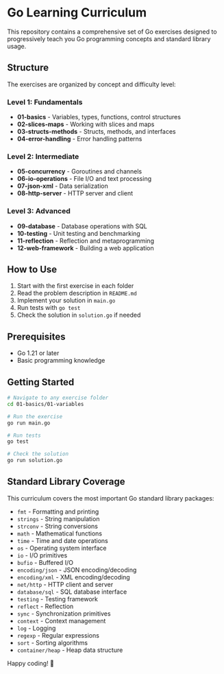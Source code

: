 # Go Learning Curriculum

This repository contains a comprehensive set of Go exercises designed to progressively teach you Go programming concepts and standard library usage.

## Structure

The exercises are organized by concept and difficulty level:

### Level 1: Fundamentals
- **01-basics** - Variables, types, functions, control structures
- **02-slices-maps** - Working with slices and maps
- **03-structs-methods** - Structs, methods, and interfaces
- **04-error-handling** - Error handling patterns

### Level 2: Intermediate
- **05-concurrency** - Goroutines and channels
- **06-io-operations** - File I/O and text processing
- **07-json-xml** - Data serialization
- **08-http-server** - HTTP server and client

### Level 3: Advanced
- **09-database** - Database operations with SQL
- **10-testing** - Unit testing and benchmarking
- **11-reflection** - Reflection and metaprogramming
- **12-web-framework** - Building a web application

## How to Use

1. Start with the first exercise in each folder
2. Read the problem description in `README.md`
3. Implement your solution in `main.go`
4. Run tests with `go test`
5. Check the solution in `solution.go` if needed

## Prerequisites

- Go 1.21 or later
- Basic programming knowledge

## Getting Started

```bash
# Navigate to any exercise folder
cd 01-basics/01-variables

# Run the exercise
go run main.go

# Run tests
go test

# Check the solution
go run solution.go
```

## Standard Library Coverage

This curriculum covers the most important Go standard library packages:

- `fmt` - Formatting and printing
- `strings` - String manipulation
- `strconv` - String conversions
- `math` - Mathematical functions
- `time` - Time and date operations
- `os` - Operating system interface
- `io` - I/O primitives
- `bufio` - Buffered I/O
- `encoding/json` - JSON encoding/decoding
- `encoding/xml` - XML encoding/decoding
- `net/http` - HTTP client and server
- `database/sql` - SQL database interface
- `testing` - Testing framework
- `reflect` - Reflection
- `sync` - Synchronization primitives
- `context` - Context management
- `log` - Logging
- `regexp` - Regular expressions
- `sort` - Sorting algorithms
- `container/heap` - Heap data structure

Happy coding! 🚀
